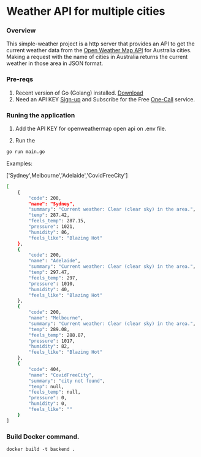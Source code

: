 # Weather API for multiple cities

### Overview

This simple-weather project is a http server that provides an API to get the current weather data from the [Open Weather Map API](https://openweathermap.org/api) for Australia cities. Making a request with the name of cities in Australia returns the current weather in those area in JSON format.

### Pre-reqs

1. Recent version of Go (Golang) installed. [Download](https://go.dev/doc/install)
1. Need an API KEY [Sign-up](https://home.openweathermap.org/users/sign_up) and Subscribe for the Free [One-Call](https://api.openweathermap.org/data/2.5) service.

### Runing the application

1. Add the API KEY for openweathermap open api on .env file.

2. Run the

```sh
go run main.go
```

Examples:

['Sydney',Melbourne','Adelaide','CovidFreeCity']

```sh
[
    {
        "code": 200,
        "name": "Sydney",
        "summary": "Current weather: Clear (clear sky) in the area.",
        "temp": 287.42,
        "feels_temp": 287.15,
        "pressure": 1021,
        "humidity": 86,
        "feels_like": "Blazing Hot"
    },
    {
        "code": 200,
        "name": "Adelaide",
        "summary": "Current weather: Clear (clear sky) in the area.",
        "temp": 297.47,
        "feels_temp": 297,
        "pressure": 1010,
        "humidity": 40,
        "feels_like": "Blazing Hot"
    },
    {
        "code": 200,
        "name": "Melbourne",
        "summary": "Current weather: Clear (clear sky) in the area.",
        "temp": 289.08,
        "feels_temp": 288.87,
        "pressure": 1017,
        "humidity": 82,
        "feels_like": "Blazing Hot"
    },
    {
        "code": 404,
        "name": "CovidFreeCity",
        "summary": "city not found",
        "temp": null,
        "feels_temp": null,
        "pressure": 0,
        "humidity": 0,
        "feels_like": ""
    }
]
```

### Build Docker command.

```
docker build -t backend .
```
